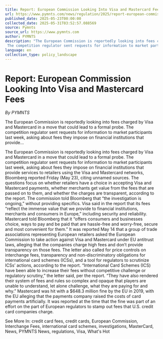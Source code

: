 ```yaml
---
title: Report: European Commission Looking Into Visa and Mastercard Fees
url: https://www.pymnts.com/news/regulation/2025/report-european-commission-looking-into-visa-and-mastercard-fees/
published_date: 2025-05-23T00:00:00
collected_date: 2025-05-31T03:52:57.088569
source: Pymnts
source_url: https://www.pymnts.com
author: PYMNTS
description: "The European Commission is reportedly looking into fees charged by Visa and Mastercard in a move that could lead to a formal probe. 
 The competition regulator sent requests for information to market participants last week, asking about fees they impose on financial institutions that provide..."
language: en
collection_type: policy_landscape
---
```


# Report: European Commission Looking Into Visa and Mastercard Fees

*By PYMNTS*

The European Commission is reportedly looking into fees charged by Visa and Mastercard in a move that could lead to a formal probe. 
 The competition regulator sent requests for information to market participants last week, asking about fees they impose on financial institutions that provide...

The European Commission is reportedly looking into fees charged by Visa and Mastercard in a move that could lead to a formal probe. 
 The competition regulator sent requests for information to market participants last week, asking about fees they impose on financial institutions that provide services to retailers using the Visa and Mastercard networks, Bloomberg reported Friday (May 23), citing unnamed sources. 
 The questions focus on whether retailers have a choice in accepting Visa and Mastercard payments, whether merchants get value from the fees that are passed on to them, and whether the charges are transparent, according to the report. 
 The commission told Bloomberg that “the investigation is ongoing,” without providing specifics. 
 Visa said in the report that its fees “reflect the immense value that we provide to financial institutions, merchants and consumers in Europe,” including security and reliability. 
 Mastercard told Bloomberg that it “offers consumers and businesses choice, ways to pay and be paid that are hassle-free and worry-free, secure and most convenient for them.” 
 It was reported May 14 that a group of trade associations representing European retailers asked the European Commission to take action against Visa and Mastercard under EU antitrust laws, alleging that the companies charge high fees and don’t provide transparency on those fees. 
 The letter also called for price controls on interchange fees, transparency and non-discriminatory obligations for international card schemes (ICSs), and a tool for regulators to scrutinize ICSs’ actions, according to the report. 
 “International Card Schemes (ICS) have been able to increase their fees without competitive challenge or regulatory scrutiny,” the letter said, per the report. “They have also rendered their system of fees and rules so complex and opaque that players are unable to understand, let alone challenge, what they are paying for and why.” 
 Mastercard was hit with a $648.3 million fine by the EU in 2019, with the EU alleging that the payments company raised the costs of card payments artificially. It was reported at the time that the fine was part of an effort on the part of European regulators to stamp out fees that U.S. credit card companies charge. 
 
 See More In: credit card fees, credit cards, European Commission, Interchange Fees, international card schemes, investigations, MasterCard, News, PYMNTS News, regulations, Visa, What's Hot